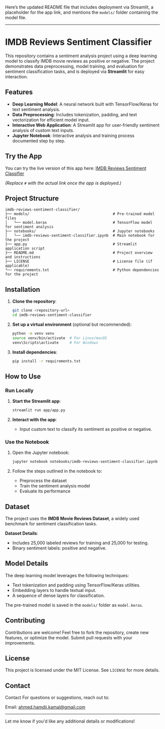 Here’s the updated README file that includes deployment via Streamlit, a placeholder for the app link, and mentions the `models/` folder containing the model file.

---

# IMDB Reviews Sentiment Classifier  

This repository contains a sentiment analysis project using a deep learning model to classify IMDB movie reviews as positive or negative. The project demonstrates data preprocessing, model training, and evaluation for sentiment classification tasks, and is deployed via **Streamlit** for easy interaction.

## Features  

- **Deep Learning Model**: A neural network built with TensorFlow/Keras for text sentiment analysis.  
- **Data Preprocessing**: Includes tokenization, padding, and text vectorization for efficient model input.  
- **Interactive Web Application**: A Streamlit app for user-friendly sentiment analysis of custom text inputs.  
- **Jupyter Notebook**: Interactive analysis and training process documented step by step.  

## Try the App  

You can try the live version of this app here: [IMDB Reviews Sentiment Classifier]((https://imdb-reviews-sentiment-classifier-hamdii.streamlit.app/))  

*(Replace `#` with the actual link once the app is deployed.)*  

## Project Structure  

```  
imdb-reviews-sentiment-classifier/  
├── models/                                      # Pre-trained model files  
│   └── model.keras                              # TensorFlow model for sentiment analysis  
├── notebooks/                                   # Jupyter notebooks  
│   └── imdb-reviews-sentiment-classifier.ipynb  # Main notebook for the project  
├── app.py                                       # Streamlit application script  
├── README.md                                    # Project overview and instructions  
├── LICENSE                                      # License file (if applicable)  
└── requirements.txt                             # Python dependencies for the project  
```  

## Installation  

1. **Clone the repository**:  
   ```bash  
   git clone <repository-url>  
   cd imdb-reviews-sentiment-classifier  
   ```  

2. **Set up a virtual environment** (optional but recommended):  
   ```bash  
   python -m venv venv  
   source venv/bin/activate  # For Linux/macOS  
   venv\Scripts\activate     # For Windows  
   ```  

3. **Install dependencies**:  
   ```bash  
   pip install -r requirements.txt  
   ```  

## How to Use  

### Run Locally  

1. **Start the Streamlit app**:  
   ```bash  
   streamlit run app/app.py  
   ```  

2. **Interact with the app**:  
   - Input custom text to classify its sentiment as positive or negative.  

### Use the Notebook  

1. Open the Jupyter notebook:  
   ```bash  
   jupyter notebook notebooks/imdb-reviews-sentiment-classifier.ipynb  
   ```  

2. Follow the steps outlined in the notebook to:  
   - Preprocess the dataset  
   - Train the sentiment analysis model  
   - Evaluate its performance  

## Dataset  

The project uses the **IMDB Movie Reviews Dataset**, a widely used benchmark for sentiment classification tasks.  

**Dataset Details**:  
- Includes 25,000 labeled reviews for training and 25,000 for testing.  
- Binary sentiment labels: positive and negative.  

## Model Details  

The deep learning model leverages the following techniques:  
- Text tokenization and padding using TensorFlow/Keras utilities.  
- Embedding layers to handle textual input.  
- A sequence of dense layers for classification.  

The pre-trained model is saved in the `models/` folder as `model.keras`.  

## Contributing  

Contributions are welcome! Feel free to fork the repository, create new features, or optimize the model. Submit pull requests with your improvements.  

## License  

This project is licensed under the MIT License. See `LICENSE` for more details.  

## Contact  

Contact
For questions or suggestions, reach out to:

Email: ahmed.hamdii.kamal@gmail.com

---

Let me know if you'd like any additional details or modifications!
